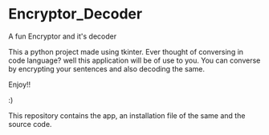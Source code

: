 # Encryptor_Decoder
A fun Encryptor and it's decoder

This a python project made using tkinter.
Ever thought of conversing in code language? well this application will be of use to you.
You can converse by encrypting your sentences and also decoding the same.

Enjoy!!

:)

This repository contains the app, an installation file of the same and the source code.
